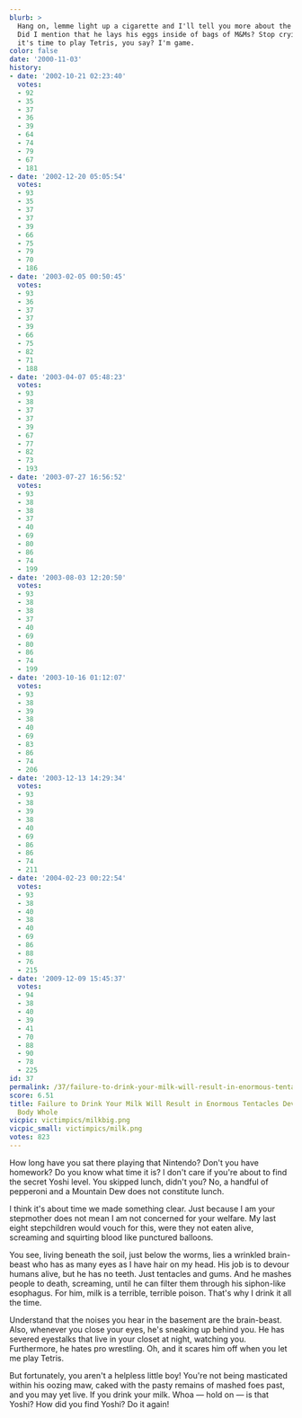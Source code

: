 ```yaml
---
blurb: >
  Hang on, lemme light up a cigarette and I'll tell you more about the brain-beast.
  Did I mention that he lays his eggs inside of bags of M&Ms? Stop crying. Oh, now
  it's time to play Tetris, you say? I'm game.
color: false
date: '2000-11-03'
history:
- date: '2002-10-21 02:23:40'
  votes:
  - 92
  - 35
  - 37
  - 36
  - 39
  - 64
  - 74
  - 79
  - 67
  - 181
- date: '2002-12-20 05:05:54'
  votes:
  - 93
  - 35
  - 37
  - 37
  - 39
  - 66
  - 75
  - 79
  - 70
  - 186
- date: '2003-02-05 00:50:45'
  votes:
  - 93
  - 36
  - 37
  - 37
  - 39
  - 66
  - 75
  - 82
  - 71
  - 188
- date: '2003-04-07 05:48:23'
  votes:
  - 93
  - 38
  - 37
  - 37
  - 39
  - 67
  - 77
  - 82
  - 73
  - 193
- date: '2003-07-27 16:56:52'
  votes:
  - 93
  - 38
  - 38
  - 37
  - 40
  - 69
  - 80
  - 86
  - 74
  - 199
- date: '2003-08-03 12:20:50'
  votes:
  - 93
  - 38
  - 38
  - 37
  - 40
  - 69
  - 80
  - 86
  - 74
  - 199
- date: '2003-10-16 01:12:07'
  votes:
  - 93
  - 38
  - 39
  - 38
  - 40
  - 69
  - 83
  - 86
  - 74
  - 206
- date: '2003-12-13 14:29:34'
  votes:
  - 93
  - 38
  - 39
  - 38
  - 40
  - 69
  - 86
  - 86
  - 74
  - 211
- date: '2004-02-23 00:22:54'
  votes:
  - 93
  - 38
  - 40
  - 38
  - 40
  - 69
  - 86
  - 88
  - 76
  - 215
- date: '2009-12-09 15:45:37'
  votes:
  - 94
  - 38
  - 40
  - 39
  - 41
  - 70
  - 88
  - 90
  - 78
  - 225
id: 37
permalink: /37/failure-to-drink-your-milk-will-result-in-enormous-tentacles-devouring-your-body-whole/
score: 6.51
title: Failure to Drink Your Milk Will Result in Enormous Tentacles Devouring Your
  Body Whole
vicpic: victimpics/milkbig.png
vicpic_small: victimpics/milk.png
votes: 823
---
```


How long have you sat there playing that Nintendo? Don't you have
homework? Do you know what time it is? I don't care if you're about to
find the secret Yoshi level. You skipped lunch, didn't you? No, a
handful of pepperoni and a Mountain Dew does not constitute lunch.

I think it's about time we made something clear. Just because I am your
stepmother does not mean I am not concerned for your welfare. My last
eight stepchildren would vouch for this, were they not eaten alive,
screaming and squirting blood like punctured balloons.

You see, living beneath the soil, just below the worms, lies a wrinkled
brain-beast who has as many eyes as I have hair on my head. His job is
to devour humans alive, but he has no teeth. Just tentacles and gums.
And he mashes people to death, screaming, until he can filter them
through his siphon-like esophagus. For him, milk is a terrible, terrible
poison. That's why I drink it all the time.

Understand that the noises you hear in the basement are the brain-beast.
Also, whenever you close your eyes, he's sneaking up behind you. He has
severed eyestalks that live in your closet at night, watching you.
Furthermore, he hates pro wrestling. Oh, and it scares him off when you
let me play Tetris.

But fortunately, you aren't a helpless little boy! You're not being
masticated within his oozing maw, caked with the pasty remains of mashed
foes past, and you may yet live. If you drink your milk. Whoa — hold on
— is that Yoshi? How did you find Yoshi? Do it again!